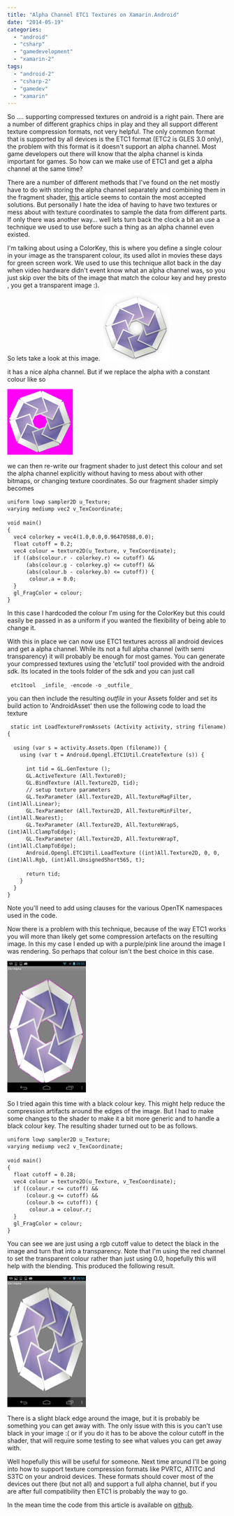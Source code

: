 ```yaml
---
title: "Alpha Channel ETC1 Textures on Xamarin.Android"
date: "2014-05-19"
categories: 
  - "android"
  - "csharp"
  - "gamedevelopment"
  - "xamarin-2"
tags: 
  - "android-2"
  - "csharp-2"
  - "gamedev"
  - "xamarin"
---
```


So …. supporting compressed textures on android is a right pain. There are a number of different graphics chips in play and they all support different texture compression formats, not very helpful. The only common format that is supported by all devices is the ETC1 format (ETC2 is GLES 3.0 only), the problem with this format is it doesn't support an alpha channel. Most game developers out there will know that the alpha channel is kinda important for games. So how can we make use of ETC1 and get a alpha channel at the same time?

There are a number of different methods that I've found on the net mostly have to do with storing the alpha channel separately and combining them in the fragment shader, [this](http://malideveloper.arm.com/develop-for-mali/sample-code/etcv1-texture-compression-and-alpha-channels/) article seems to contain the most accepted solutions. But personally I hate the idea of having to have two textures or mess about with texture coordinates to sample the data from different parts. If only there was another way… well lets turn back the clock a bit an use a technique we used to use before such a thing as an alpha channel even existed.

I'm talking about using a ColorKey, this is where you define a single colour in your image as the transparent colour, its used allot in movies these days for green screen work. We used to use this technique allot back in the day when video hardware didn't event know what an alpha channel was, so you just skip over the bits of the image that match the colour key and hey presto , you get a transparent image :).

So lets take a look at this image.  [](http://www.infinitespace-studios.co.uk/wp-content/uploads/2014/05/f_spot_rgb.png)[![f_spot](images/f_spot-150x150.png)](http://www.infinitespace-studios.co.uk/wp-content/uploads/2014/05/f_spot.png)

it has a nice alpha channel. But if we replace the alpha with a constant colour like so

[![f_spot_rgb](images/f_spot_rgb-150x150.png)](http://www.infinitespace-studios.co.uk/wp-content/uploads/2014/05/f_spot.png)

we can then re-write our fragment shader to just detect this colour and set the alpha channel explicitly without having to mess about with other bitmaps, or changing texture coordinates. So our fragment shader simply becomes

```
uniform lowp sampler2D u_Texture;
varying mediump vec2 v_TexCoordinate;

void main()
{
  vec4 colorkey = vec4(1.0,0.0,0.96470588,0.0);
  float cutoff = 0.2;
  vec4 colour = texture2D(u_Texture, v_TexCoordinate);
  if ((abs(colour.r - colorkey.r) <= cutoff) &&
      (abs(colour.g - colorkey.g) <= cutoff) &&
      (abs(colour.b - colorkey.b) <= cutoff)) {
       colour.a = 0.0;
  }
  gl_FragColor = colour;
}

```

In this case I hardcoded the colour I'm using for the ColorKey but this could easily be passed in as a uniform if you wanted the flexibility of being able to change it.

With this in place we can now use ETC1 textures across all android devices and get a alpha channel. While its not a full alpha channel (with semi transparency) it will probably be enough for most games. You can generate your compressed textures using the 'etc1util' tool provided with the android sdk. Its located in the tools folder of the sdk and you can just call

  `etc1tool  _infile_ -encode -o _outfile_`

you can then include the resulting _outfile_ in your Assets folder and set its build action to 'AndroidAsset' then use the following code to load the texture

```
 static int LoadTextureFromAssets (Activity activity, string filename)
{

  using (var s = activity.Assets.Open (filename)) {
    using (var t = Android.Opengl.ETC1Util.CreateTexture (s)) {

      int tid = GL.GenTexture ();
      GL.ActiveTexture (All.Texture0);
      GL.BindTexture (All.Texture2D, tid);
      // setup texture parameters
      GL.TexParameter (All.Texture2D, All.TextureMagFilter, (int)All.Linear);
      GL.TexParameter (All.Texture2D, All.TextureMinFilter, (int)All.Nearest);
      GL.TexParameter (All.Texture2D, All.TextureWrapS, (int)All.ClampToEdge);
      GL.TexParameter (All.Texture2D, All.TextureWrapT, (int)All.ClampToEdge);
      Android.Opengl.ETC1Util.LoadTexture ((int)All.Texture2D, 0, 0, (int)All.Rgb, (int)All.UnsignedShort565, t);

      return tid;
    }
  }
}

```

Note you'll need to add using clauses for the various OpenTK namespaces used in the code.

Now there is a problem with this technique, because of the way ETC1 works you will more than likely get some compression artefacts on the resulting image. In this my case I ended up with a purple/pink line around the image I was rendering. So perhaps that colour isn't the best choice in this case.

[![Screenshot_2014-05-19-09-55-01](images/Screenshot_2014-05-19-09-55-01-180x300.png)](http://www.infinitespace-studios.co.uk/wp-content/uploads/2014/06/Screenshot_2014-05-19-09-55-01.png)

So I tried again this time with a black colour key. This might help reduce the compression artifacts around the edges of the image. But I had to make some changes to the shader to make it a bit more generic and to handle a black colour key. The resulting shader turned out to be as follows.

```
uniform lowp sampler2D u_Texture;
varying mediump vec2 v_TexCoordinate;

void main()
{
  float cutoff = 0.28;
  vec4 colour = texture2D(u_Texture, v_TexCoordinate);
  if ((colour.r <= cutoff) &&
      (colour.g <= cutoff) &&
      (colour.b <= cutoff)) {
       colour.a = colour.r;
  }
  gl_FragColor = colour;
}

```

You can see we are just using a rgb cutoff value to detect the black in the image and turn that into a transparency. Note that I'm using the red channel to set the transparent colour rather than just using 0.0, hopefully this will help with the blending. This produced the following result.

[![Screenshot_2014-05-19-09-56-31](images/Screenshot_2014-05-19-09-56-31-180x300.png)](http://www.infinitespace-studios.co.uk/wp-content/uploads/2014/06/Screenshot_2014-05-19-09-56-31.png)

There is a slight black edge around the image, but it is probably be something you can get away with. The only issue with this is you can't use black in your image :( or if you do it has to be above the colour cutoff in the shader, that will require some testing to see what values you can get away with.

Well hopefully this will be useful for someone. Next time around I'll be going into how to support texture compression formats like PVRTC, ATITC and S3TC on your android devices. These formats should cover most of the devices out there (but not all) and support a full alpha channel, but if you are after full compatibility then ETC1 is probably the way to go.

In the mean time the code from this article is available on [github](https://github.com/infinitespace-studios/Blog/tree/master/Etc1Alpha).
